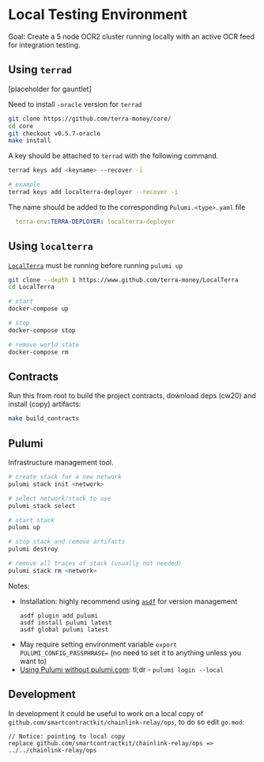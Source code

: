 # Local Testing Environment

Goal: Create a 5 node OCR2 cluster running locally with an active OCR feed for integration testing.

## Using `terrad`
[placeholder for gauntlet]

Need to install `-oracle` version for `terrad`
```bash
git clone https://github.com/terra-money/core/
cd core
git checkout v0.5.7-oracle
make install
```

A key should be attached to `terrad` with the following command.
```bash
terrad keys add <keyname> --recover -i

# example
terrad keys add localterra-deployer --recover -i
```
The name should be added to the corresponding `Pulumi.<type>.yaml` file
```yaml
  terra-env:TERRA-DEPLOYER: localterra-deployer
```

## Using `localterra`

[`LocalTerra`](https://github.com/terra-money/LocalTerra) must be running before running `pulumi up`
```bash
git clone --depth 1 https://www.github.com/terra-money/LocalTerra
cd LocalTerra

# start
docker-compose up

# stop
docker-compose stop

# remove world state
docker-compose rm
```

## Contracts

Run this from root to build the project contracts, download deps (cw20) and install (copy) artifacts:
```bash
make build_contracts
```

## Pulumi
Infrastructure management tool.

```bash
# create stack for a new network
pulumi stack init <network>

# select network/stack to use
pulumi stack select

# start stack
pulumi up

# stop stack and remove artifacts
pulumi destroy

# remove all traces of stack (usually not needed)
pulumi stack rm <network>
```

Notes:
* Installation: highly recommend using [`asdf`](https://asdf-vm.com/) for version management
   ```
   asdf plugin add pulumi
   asdf install pulumi latest
   asdf global pulumi latest
   ```
* May require setting environment variable `export PULUMI_CONFIG_PASSPHRASE=` (no need to set it to anything unless you want to)
* [Using Pulumi without pulumi.com](https://www.pulumi.com/docs/troubleshooting/faq/#can-i-use-pulumi-without-depending-on-pulumicom): tl;dr - `pulumi login --local`

## Development

In development it could be useful to work on a local copy of `github.com/smartcontractkit/chainlink-relay/ops`, to do so edit `go.mod`:

```
// Notice: pointing to local copy
replace github.com/smartcontractkit/chainlink-relay/ops => ../../chainlink-relay/ops
```
